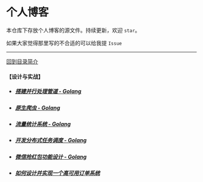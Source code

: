# 个人博客

本仓库下存放个人博客的源文件。持续更新，欢迎 `star`。

如果大家觉得那里写的不合适的可以给我提 `Issue`

---

[回到目录简介](../README.md#目录简介)


#### 【设计与实战】

- ##### [搭建并行处理管道 - Golang](../design/golang_pipeline/golang_pipeline.md)  
- ##### [原生爬虫 - Golang](../design/golang_crawler/golang_crawler.md)  
- ##### [流量统计系统 - Golang](../design/golang_analysis/golang_analysis.md)  
- ##### [开发分布式任务调度 - Golang](../design/golang_crontab/golang_crontab.md)   
- ##### [微信抢红包功能设计 - Golang](../design/red_envelope/red_envelope.md)    
- ##### [如何设计并实现一个高可用订单系统](../design/order/how_xx_order_system.md)  

